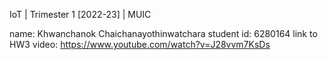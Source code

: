 IoT | Trimester 1 [2022-23] | MUIC

name: Khwanchanok Chaichanayothinwatchara 
student id: 6280164
link to HW3 video: https://www.youtube.com/watch?v=J28vvm7KsDs
